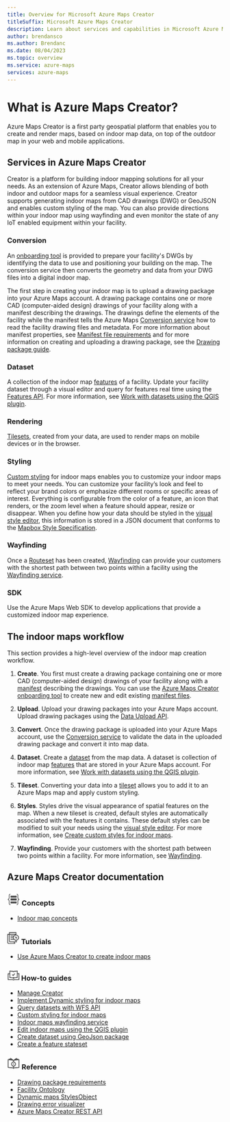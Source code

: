 ```yaml
---
title: Overview for Microsoft Azure Maps Creator
titleSuffix: Microsoft Azure Maps Creator
description: Learn about services and capabilities in Microsoft Azure Maps Creator and how to use them in your applications.
author: brendansco
ms.author: Brendanc
ms.date: 08/04/2023
ms.topic: overview
ms.service: azure-maps
services: azure-maps
---
```


# What is Azure Maps Creator?

Azure Maps Creator is a first party geospatial platform that enables you to create and render maps, based on indoor map data, on top of the outdoor map in your web and mobile applications.

## Services in Azure Maps Creator

Creator is a platform for building indoor mapping solutions for all your needs. As an extension of Azure Maps, Creator allows blending of both indoor and outdoor maps for a seamless visual experience. Creator supports generating indoor maps from CAD drawings (DWG) or GeoJSON and enables custom styling of the map. You can also provide directions within your indoor map using wayfinding and even monitor the state of any IoT enabled equipment within your facility.

### Conversion

An [onboarding tool] is provided to prepare your facility's DWGs by identifying the data to use and positioning your building on the map. The conversion service then converts the geometry and data from your DWG files into a digital indoor map.

The first step in creating your indoor map is to upload a drawing package into your Azure Maps account. A drawing package contains one or more CAD (computer-aided design) drawings of your facility along with a manifest describing the drawings. The drawings define the elements of the facility while the manifest tells the Azure Maps [Conversion service] how to read the facility drawing files and metadata. For more
information about manifest properties, see [Manifest file requirements] and for more information on creating and uploading a drawing package, see the [Drawing package guide].

### Dataset

A collection of the indoor map [features] of a facility. Update your facility dataset through a visual editor and query for features real time using the [Features API]. For more information, see [Work with datasets using the QGIS plugin].

### Rendering

[Tilesets], created from your data, are used to render maps on mobile devices or in the browser.

### Styling

[Custom styling] for indoor maps enables you to customize your indoor maps to meet your needs. You can customize your facility’s look and feel to reflect your brand colors or emphasize different rooms or specific areas of interest. Everything is configurable from the color of a feature, an icon that renders, or the zoom level when a feature should appear, resize or disappear. When you define how your data should be styled in the [visual style editor], this information is stored in a JSON document that conforms to the [Mapbox Style Specification].

<!-------------------
Customize the visual appearance of a map using [custom styling]. A style is a JSON document that defines the visual appearance of a map.
When you define how your data should be styled in the [visual style editor], this information is stored in a JSON document that conforms to the [Mapbox Style Specification].
------------------->

### Wayfinding

Once a [Routeset] has been created, [Wayfinding] can provide your customers with the shortest path between two points within a facility using the [Wayfinding service].

### SDK

Use the Azure Maps Web SDK to develop applications that provide a customized indoor map experience.

## The indoor maps workflow

This section provides a high-level overview of the indoor map creation workflow.

1. **Create**. You first must create a drawing package containing one or more CAD
    (computer-aided design) drawings of your facility along with a [manifest]
    describing the drawings. You can use the [Azure Maps Creator onboarding tool] to
    create new and edit existing [manifest files].

1. **Upload**. Upload your drawing packages into your Azure Maps
    account. Upload drawing packages using the [Data Upload API].

1. **Convert**. Once the drawing package is uploaded into your Azure Maps account,
    use the [Conversion service] to validate the data in the uploaded drawing
    package and convert it into map data.

1. **Dataset**. Create a [dataset] from the map data. A dataset is collection
    of indoor map [features] that are stored in your Azure Maps account.
    For more information, see [Work with datasets using the QGIS plugin].

1. **Tileset**. Converting your data into a [tileset] allows
    you to add it to an Azure Maps map and apply custom styling.

1. **Styles**. Styles drive the visual appearance of spatial features on the map.
    When a new tileset is created, default styles are automatically associated with the
    features it contains. These default styles can be modified to suit your needs
    using the [visual style editor]. For more information, see
    [Create custom styles for indoor maps].

1. **Wayfinding**. Provide your customers with the shortest path between two points
    within a facility. For more information, see [Wayfinding].

## Azure Maps Creator documentation

### ![Concept articles](./media/creator-indoor-maps/about-creator/Concepts.png) Concepts

- [Indoor map concepts]

### ![Creator tutorial](./media/creator-indoor-maps/about-creator/tutorials.png) Tutorials

- [Use Azure Maps Creator to create indoor maps]

### ![How-to articles](./media/creator-indoor-maps/about-creator/how-to-guides.png) How-to guides

- [Manage Creator]
- [Implement Dynamic styling for indoor maps]
- [Query datasets with WFS API]
- [Custom styling for indoor maps]
- [Indoor maps wayfinding service]
- [Edit indoor maps using the QGIS plugin]
- [Create dataset using GeoJson package]
- [Create a feature stateset]

### ![Reference articles](./media/creator-indoor-maps/about-creator/reference.png) Reference

- [Drawing package requirements]
- [Facility Ontology]
- [Dynamic maps StylesObject]
- [Drawing error visualizer]
- [Azure Maps Creator REST API]

[Azure Maps Creator onboarding tool]: https://azure.github.io/azure-maps-creator-onboarding-tool
[Azure Maps Creator REST API]: /rest/api/maps-creator
[Conversion service]: /rest/api/maps/v2/conversion
[Create a feature stateset]: how-to-creator-feature-stateset.md
[Create custom styles for indoor maps]: how-to-create-custom-styles.md
[Create dataset using GeoJson package]: how-to-dataset-geojson.md
[Custom styling for indoor maps]: how-to-create-custom-styles.md
[custom styling]: creator-indoor-maps.md#custom-styling-preview
[Data Upload API]: /rest/api/maps/data-v2/upload
[dataset]: creator-indoor-maps.md#datasets
[Drawing error visualizer]: drawing-error-visualizer.md
[Drawing package guide]: drawing-package-guide.md?pivots=drawing-package-v2
[Drawing package requirements]: drawing-requirements.md
[Dynamic maps StylesObject]: schema-stateset-stylesobject.md
[Edit indoor maps using the QGIS plugin]: creator-qgis-plugin.md
[Facility Ontology]: creator-facility-ontology.md
[Features API]: /rest/api/maps/2023-03-01-preview/features
[features]: glossary.md#feature
[Implement Dynamic styling for indoor maps]: indoor-map-dynamic-styling.md
[Indoor map concepts]: creator-indoor-maps.md
[Indoor maps wayfinding service]: how-to-creator-wayfinding.md
[Manage Creator]: how-to-manage-creator.md
[Manifest file requirements]: drawing-requirements.md#manifest-file-requirements-1
[manifest files]: drawing-requirements.md#manifest-file-1
[manifest]: drawing-requirements.md#manifest-file-requirements
[Mapbox Style Specification]: https://docs.mapbox.com/mapbox-gl-js/style-spec
[onboarding tool]: https://azure.github.io/azure-maps-creator-onboarding-tool
[Query datasets with WFS API]: how-to-creator-wfs.md
[Routeset]: /rest/api/maps/2023-03-01-preview/routeset/create
[tileset]: creator-indoor-maps.md#tilesets
[Tilesets]: creator-indoor-maps.md#tilesets
[Use Azure Maps Creator to create indoor maps]: tutorial-creator-indoor-maps.md
[visual style editor]: https://azure.github.io/Azure-Maps-Style-Editor
[Wayfinding service]: /rest/api/maps/2023-03-01-preview/wayfinding
[Wayfinding]: creator-indoor-maps.md#wayfinding-preview
[Work with datasets using the QGIS plugin]: creator-qgis-plugin.md